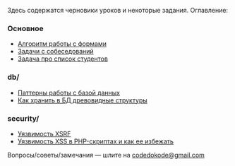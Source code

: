 Здесь содержатся черновики уроков и некоторые задания. Оглавление: 

### Основное

- [Алгоритм работы с формами](forms.md)
- [Задачи с собеседований](interview-tasks.md)
- [Задача про список студентов](student-list.md)

### db/

- [Паттерны работы с базой данных](db/patterns-oop.md)
- [Как хранить в БД древовидные структуры](db/trees.md)

### security/

- [Уязвимость XSRF](security/xsrf.md)
- [Уязвимость XSS в PHP-скриптах и как ее избежать](security/xss.md)



Вопросы/советы/замечания — шлите на codedokode@gmail.com
